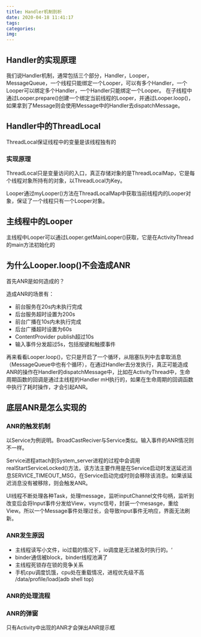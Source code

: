 ```yaml
---
title: Handler机制剖析
date: 2020-04-18 11:41:17
tags:
categories:
img:
---
```


## Handler的实现原理

我们说Handler机制，通常包括三个部分，Handler，Looper，MessageQueue，一个线程只能绑定一个Looper，可以有多个Handler，一个Looper可以绑定多个Handler，一个Handler只能绑定一个Looper。
在子线程中通过Looper.prepare()创建一个绑定当前线程的Looper，并通过Looper.loop()，如果拿到了Message则会使用Message中的Handler去dispatchMessage。

## Handler中的ThreadLocal

ThreadLocal保证线程中的变量是该线程独有的

### 实现原理

ThreadLocal只是变量访问的入口，真正存储对象的是ThreadLocalMap，它是每个线程对象所持有的对象，以ThreadLocal为Key。

Looper通过myLooper()方法在ThreadLocalMap中获取当前线程内的Looper对象，保证了一个线程只有一个Looper对象。

## 主线程中的Looper

主线程中Looper可以通过Looper.getMainLooper()获取，它是在ActivityThread的main方法初始化的

## 为什么Looper.loop()不会造成ANR

首先ANR是如何造成的？

造成ANR的场景有：

- 前台服务在20s内未执行完成
- 后台服务超时设置为200s
- 前台广播在10s内未执行完成
- 后台广播超时设置为60s
- ContentProvider publish超过10s
- 输入事件分发超过5s，包括按键和触摸事件  
  
再来看看Looper.loop()，它只是开启了一个循环，从阻塞队列中去拿取消息（MessageQueue中也有个循环），在通过Handler去分发执行，真正可能造成ANR的操作在Handler的dispatchMessage中，比如在ActivityThread中，生命周期函数的回调是通过主线程的Handler mH执行的，如果在生命周期的回调函数中执行了耗时操作，才会引起ANR。

## 底层ANR是怎么实现的

### ANR的触发机制

以Service为例说明。BroadCastReciver与Service类似。输入事件的ANR情况则不一样。

Service进程attach到System_server进程的过程中会调用realStartServiceLocked()方法，该方法主要作用是在Service启动时发送延迟消息SERVICE_TIMEOUT_MSG，在Service启动完成时则会移除该消息。如果该延迟消息没有被移除，则会触发ANR。

UI线程不断处理各种Task，处理message，监听inputChannel文件句柄，监听到改变后会将Input事件分发给View，vsync信号，封装一个mesasge，重绘View。所以一个Message事件处理过长，会导致input事件无响应，界面无法刷新。

### ANR发生原因

- 主线程读写小文件，io过载的情况下，io调度是无法被及时执行的。‘
- binder通信被block，binder线程池满了
- 主线程死锁存在锁的竞争关系
- 手机cpu调度饥饿，cpu处在重载情况，进程优先级不高 /data/profile/load(adb shell top)

### ANR的处理流程

### ANR的弹窗

只有Activity中出现的ANR才会弹出ANR提示框
